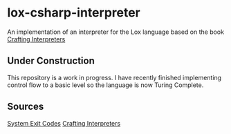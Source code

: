 # lox-csharp-interpreter

An implementation of an interpreter for the Lox language based on the book [Crafting Interpreters](https://www.craftinginterpreters.com/)

## Under Construction

This repository is a work in progress. I have recently finished implementing control flow to a basic level so the language is now Turing Complete.

## Sources

[System Exit Codes](https://man.openbsd.org/sysexits)
[Crafting Interpreters](https://www.craftinginterpreters.com/)
